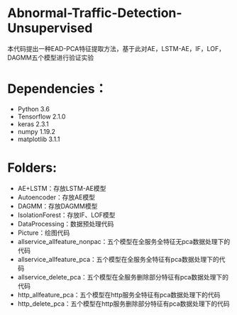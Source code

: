# Abnormal-Traffic-Detection-Unsupervised
本代码提出一种EAD-PCA特征提取方法，基于此对AE，LSTM-AE，IF，LOF，DAGMM五个模型进行验证实验

# Dependencies：
* Python 3.6
* Tensorflow 2.1.0
* keras 2.3.1
* numpy 1.19.2
* matplotlib 3.1.1

# Folders:
* AE+LSTM：存放LSTM-AE模型
* Autoencoder：存放AE模型
* DAGMM：存放DAGMM模型
* IsolationForest：存放IF、LOF模型
* DataProcessing：数据预处理代码
* Picture：绘图代码
* allservice_allfeature_nonpac：五个模型在全服务全特征无pca数据处理下的代码
* allservice_allfeature_pca：五个模型在全服务全特征有pca数据处理下的代码
* allservice_delete_pca：五个模型在全服务删除部分特征有pca数据处理下的代码
* http_allfeature_pca：五个模型在http服务全特征有pca数据处理下的代码
* http_delete_pca：五个模型在http服务删除部分特征有pca数据处理下的代码
